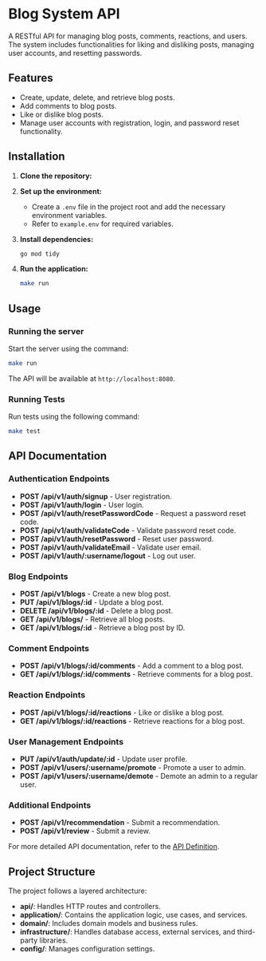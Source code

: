 # Blog System API

A RESTful API for managing blog posts, comments, reactions, and users. The system includes functionalities for liking and disliking posts, managing user accounts, and resetting passwords.

## Features

- Create, update, delete, and retrieve blog posts.
- Add comments to blog posts.
- Like or dislike blog posts.
- Manage user accounts with registration, login, and password reset functionality.

## Installation

1. **Clone the repository:**

2. **Set up the environment:**

   - Create a `.env` file in the project root and add the necessary environment variables.
   - Refer to `example.env` for required variables.

3. **Install dependencies:**

   ```bash
   go mod tidy
   ```

4. **Run the application:**
   ```bash
   make run
   ```

## Usage

### Running the server

Start the server using the command:

```bash
make run
```

The API will be available at `http://localhost:8080`.

### Running Tests

Run tests using the following command:

```bash
make test
```

## API Documentation

### Authentication Endpoints

- **POST /api/v1/auth/signup** - User registration.
- **POST /api/v1/auth/login** - User login.
- **POST /api/v1/auth/resetPasswordCode** - Request a password reset code.
- **POST /api/v1/auth/validateCode** - Validate password reset code.
- **POST /api/v1/auth/resetPassword** - Reset user password.
- **POST /api/v1/auth/validateEmail** - Validate user email.
- **POST /api/v1/auth/:username/logout** - Log out user.

### Blog Endpoints

- **POST /api/v1/blogs** - Create a new blog post.
- **PUT /api/v1/blogs/:id** - Update a blog post.
- **DELETE /api/v1/blogs/:id** - Delete a blog post.
- **GET /api/v1/blogs/** - Retrieve all blog posts.
- **GET /api/v1/blogs/:id** - Retrieve a blog post by ID.

### Comment Endpoints

- **POST /api/v1/blogs/:id/comments** - Add a comment to a blog post.
- **GET /api/v1/blogs/:id/comments** - Retrieve comments for a blog post.

### Reaction Endpoints

- **POST /api/v1/blogs/:id/reactions** - Like or dislike a blog post.
- **GET /api/v1/blogs/:id/reactions** - Retrieve reactions for a blog post.

### User Management Endpoints

- **PUT /api/v1/auth/update/:id** - Update user profile.
- **POST /api/v1/users/:username/promote** - Promote a user to admin.
- **POST /api/v1/users/:username/demote** - Demote an admin to a regular user.

### Additional Endpoints

- **POST /api/v1/recommendation** - Submit a recommendation.
- **POST /api/v1/review** - Submit a review.

For more detailed API documentation, refer to the [API Definition](./docs/api_definition.md).

## Project Structure

The project follows a layered architecture:

- **api/**: Handles HTTP routes and controllers.
- **application/**: Contains the application logic, use cases, and services.
- **domain/**: Includes domain models and business rules.
- **infrastructure/**: Handles database access, external services, and third-party libraries.
- **config/**: Manages configuration settings.
